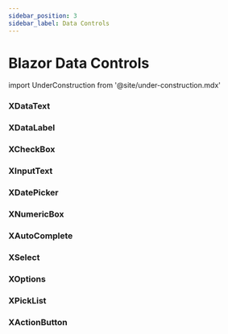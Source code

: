 ```yaml
---
sidebar_position: 3
sidebar_label: Data Controls
---
```


# Blazor Data Controls

import UnderConstruction from  '@site/under-construction.mdx'

<UnderConstruction />

### XDataText
### XDataLabel
### XCheckBox
### XInputText
### XDatePicker
### XNumericBox
### XAutoComplete
### XSelect
### XOptions
### XPickList
### XActionButton
